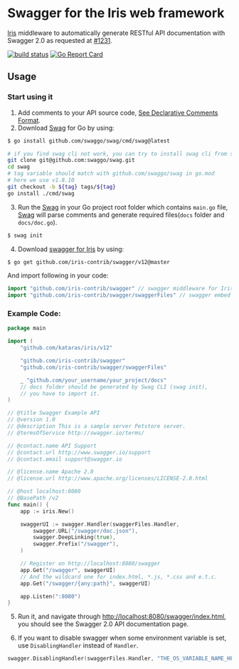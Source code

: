 # Swagger for the Iris web framework

[Iris](https://github.com/kataras/iris) middleware to automatically generate RESTful API documentation with Swagger 2.0 as requested at [#1231](https://github.com/kataras/iris/issues/1231).

[![build status](https://img.shields.io/github/actions/workflow/status/iris-contrib/swagger/ci.yml?branch=master&style=for-the-badge)](https://github.com/iris-contrib/swagger/actions) 
[![Go Report Card](https://goreportcard.com/badge/github.com/iris-contrib/swagger?style=for-the-badge)](https://goreportcard.com/report/github.com/iris-contrib/swagger)

## Usage

### Start using it

1. Add comments to your API source code, [See Declarative Comments Format](https://swaggo.github.io/swaggo.io/declarative_comments_format/).
2. Download [Swag](https://github.com/swaggo/swag) for Go by using:

```sh
$ go install github.com/swaggo/swag/cmd/swag@latest

# if you find swag cli not work, you can try to install swag cli from source
git clone git@github.com:swaggo/swag.git
cd swag
# tag variable should match with github.com/swaggo/swag in go.mod
# here we use v1.8.10
git checkout -b ${tag} tags/${tag}
go install ./cmd/swag
```

3. Run the [Swag](https://github.com/swaggo/swag) in your Go project root folder which contains `main.go` file, [Swag](https://github.com/swaggo/swag) will parse comments and generate required files(`docs` folder and `docs/doc.go`).

```sh
$ swag init
```

4. Download [swagger for Iris](https://github.com/iris-contrib/swagger) by using:

```sh
$ go get github.com/iris-contrib/swagger/v12@master
```

And import following in your code:

```go
import "github.com/iris-contrib/swagger" // swagger middleware for Iris 
import "github.com/iris-contrib/swagger/swaggerFiles" // swagger embed files

```

### Example Code:

```go
package main

import (
    "github.com/kataras/iris/v12"

    "github.com/iris-contrib/swagger"
    "github.com/iris-contrib/swagger/swaggerFiles"

    _ "github.com/your_username/your_project/docs"
    // docs folder should be generated by Swag CLI (swag init),
    // you have to import it.
)

// @title Swagger Example API
// @version 1.0
// @description This is a sample server Petstore server.
// @termsOfService http://swagger.io/terms/

// @contact.name API Support
// @contact.url http://www.swagger.io/support
// @contact.email support@swagger.io

// @license.name Apache 2.0
// @license.url http://www.apache.org/licenses/LICENSE-2.0.html

// @host localhost:8080
// @BasePath /v2
func main() {
    app := iris.New()

    swaggerUI := swagger.Handler(swaggerFiles.Handler,
		swagger.URL("/swagger/doc.json"),
		swagger.DeepLinking(true),
		swagger.Prefix("/swagger"),
	)

    // Register on http://localhost:8080/swagger
    app.Get("/swagger", swaggerUI)
    // And the wildcard one for index.html, *.js, *.css and e.t.c.
    app.Get("/swagger/{any:path}", swaggerUI)

    app.Listen(":8080")
}
```

5. Run it, and navigate through <http://localhost:8080/swagger/index.html>, you should see the Swagger 2.0 API documentation page.

6. If you want to disable swagger when some environment variable is set, use `DisablingHandler` instead of `Handler`.

```go
swagger.DisablingHandler(swaggerFiles.Handler, "THE_OS_VARIABLE_NAME_HERE", config)
```
